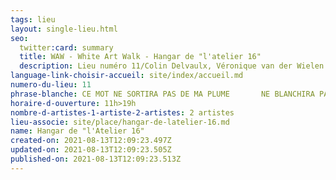 ```yaml
---
tags: lieu
layout: single-lieu.html
seo:
  twitter:card: summary
  title: WAW - White Art Walk - Hangar de "l'atelier 16"
  description: Lieu numéro 11/Colin Delvaulx, Véronique van der Wielen
language-link-choisir-accueil: site/index/accueil.md
numero-du-lieu: 11
phrase-blanche: CE MOT NE SORTIRA PAS DE MA PLUME       NE BLANCHIRA PAS VOS LÈVRES
horaire-d-ouverture: 11h>19h
nombre-d-artistes-1-artiste-2-artistes: 2 artistes
lieu-associe: site/place/hangar-de-latelier-16.md
name: Hangar de "l'Atelier 16"
created-on: 2021-08-13T12:09:23.497Z
updated-on: 2021-08-13T12:09:23.505Z
published-on: 2021-08-13T12:09:23.513Z
---
```

